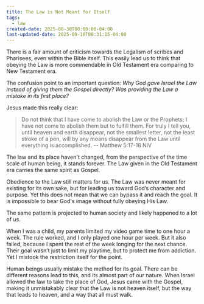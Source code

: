 ```yaml
---
title: The Law is Not Meant for Itself
tags:
  - law
created-date: 2025-08-30T00:00:00-04:00
last-updated-date: 2025-09-10T08:31:15-04:00
---
```


There is a fair amount of criticism towards the Legalism of scribes and Pharisees, even within the Bible itself. This easily lead us to think that obeying the Law is more commendable in Old Testament era comparing to New Testament era.

The confusion point to an important question: *Why God gave Israel the Law instead of giving them the Gospel directly? Was providing the Law a mistake in its first place?*

Jesus made this really clear:

> Do not think that I have come to abolish the Law or the Prophets; I have not come to abolish them but to fulfill them. For truly I tell you, until heaven and earth disappear, not the smallest letter, not the least stroke of a pen, will by any means disappear from the Law until everything is accomplished.
> -- Matthew 5:17-18 NIV

The law and its place haven't changed, from the perspective of the time scale of human being, it stands forever. The Law given in the Old Testament era carries the same spirit as Gospel.

Obedience to the Law still matters for us. The Law was never meant for existing for its own sake, but for leading us toward God’s character and purpose. Yet this does not mean that we can bypass it and reach the goal. It is impossible to bear God's image without fully obeying His Law.

The same pattern is projected to human society and likely happened to a lot of us. 

When I was a child, my parents limited my video game time to one hour a week. The rule worked, and I only played one hour per week. But it also failed, because I spent the rest of the week longing for the next chance. Their goal wasn’t just to limit my playtime, but to protect me from addiction. Yet I mistook the restriction itself for the point.

Human beings usually mistake the method for its goal. There can be different reasons lead to this, and its almost part of our nature. When Israel allowed the law to take the place of God, Jesus came with the Gospel, making it unmistakably clear that the Law is not heaven itself, but the way that leads to heaven, and a way that all must walk.
